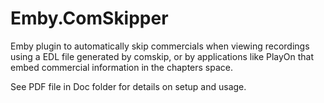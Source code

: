 # Emby.ComSkipper
Emby plugin to automatically skip commercials when viewing recordings using a EDL file generated by comskip, or by applications like PlayOn that embed commercial information in the chapters space.

See PDF file in Doc folder for details on setup and usage.
